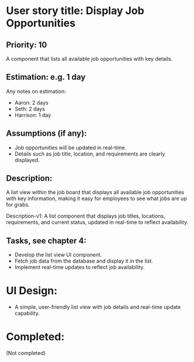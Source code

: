 # User story title: Display Job Opportunities

## Priority: 10
A component that lists all available job opportunities with key details.

## Estimation: e.g. 1 day
Any notes on estimation:
* Aaron: 2 days
* Seth: 2 days
* Harrison: 1 day

## Assumptions (if any):
- Job opportunities will be updated in real-time.
- Details such as job title, location, and requirements are clearly displayed.

## Description:
A list view within the job board that displays all available job opportunities with key information, making it easy for employees to see what jobs are up for grabs.

Description-v1:
A list component that displays job titles, locations, requirements, and current status, updated in real-time to reflect availability.

## Tasks, see chapter 4:
- Develop the list view UI component.
- Fetch job data from the database and display it in the list.
- Implement real-time updates to reflect job availability.

# UI Design:
- A simple, user-friendly list view with job details and real-time update capability.

# Completed:
(Not completed)
